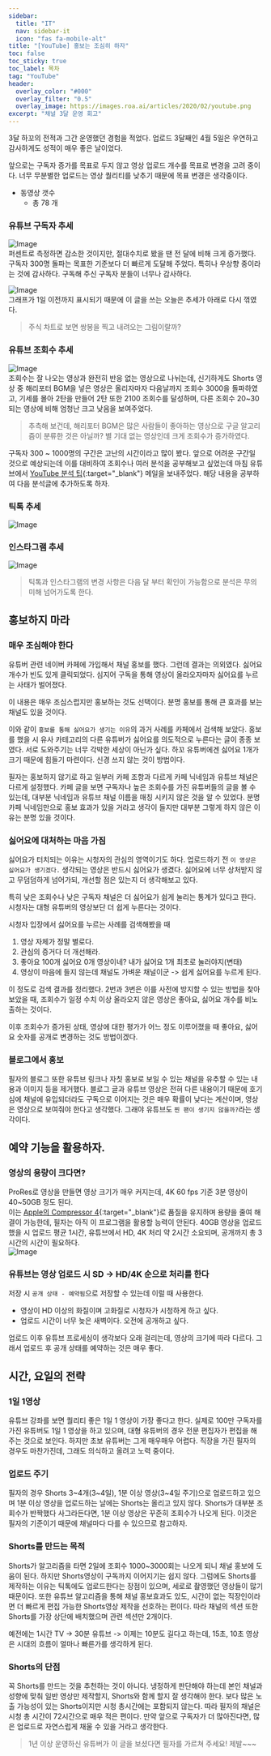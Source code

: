 ```yaml
---
sidebar:
  title: "IT"
  nav: sidebar-it
  icon: "fas fa-mobile-alt"
title: "[YouTube] 홍보는 조심히 하자"
toc: false
toc_sticky: true
toc_label: 목차
tag: "YouTube"
header:
  overlay_color: "#000"
  overlay_filter: "0.5"
  overlay_image: https://images.roa.ai/articles/2020/02/youtube.png
excerpt: "채널 3달 운영 회고"
---
```

3달 하꼬의 전적과 그간 운영했던 경험을 적었다. 업로드 3달째인 4월 5일은 우연하고 감사하게도 성적이 매우 좋은 날이었다.  
 
앞으로는 구독자 증가를 목표로 두지 않고 영상 업로드 개수를 목표로 변경을 고려 중이다. 너무 무분별한 업로드는 영상 퀄리티를 낮추기 때문에 목표 변경은 생각중이다.  
* 동영상 갯수
  * 총 78 개

### 유튜브 구독자 추세
![Image](https://drive.google.com/uc?export=view&id=1Pi4FMenTiydI2WtI7kOqxNeqVNodHWpt)  
퍼센트로 측정하면 감소한 것이지만, 절대수치로 봤을 땐 전 달에 비해 크게 증가했다. 구독자 300명 돌파는 목표한 기준보다 더 빠르게 도달해 주었다. 특히나 우상향 중이라는 것에 감사하다. 구독해 주신 구독자 분들이 너무나 감사하다.

![Image](https://drive.google.com/uc?export=view&id=1PYI1G7foKJdfTAat8YX2VlsnYGDDL8q9)  
그래프가 1일 이전까지 표시되기 때문에 이 글을 쓰는 오늘은 추세가 아래로 다시 꺾였다.
> 주식 차트로 보면 쌍봉을 찍고 내려오는 그림이랄까?

### 유튜브 조회수 추세
![Image](https://drive.google.com/uc?export=view&id=1Z41kpfAx63O1ciTnozwEsaZUQVV72-nc)  
조회수는 잘 나오는 영상과 완전히 반응 없는 영상으로 나뉘는데, 신기하게도 Shorts 영상 중 해리포터 BGM을 넣은 영상은 올리자마자 다음날까지 조회수 3000을 돌파하였고, 기세를 몰아 2탄을 만들어 2탄 또한 2100 조회수를 달성하며, 다른 조회수 20~30되는 영상에 비해 엄청난 크고 낮음을 보여주었다.  

> 추측해 보건데, 해리포터 BGM은 많은 사람들이 좋아하는 영상으로 구글 알고리즘이 분류한 것은 아닐까? 별 기대 없는 영상인데 크게 조회수가 증가하였다.

구독자 300 ~ 1000명의 구간은 고난의 시간이라고 많이 봤다. 앞으로 어려운 구간일 것으로 예상되는데 이를 대비하여 조회수나 여러 분석을 공부해보고 싶었는데 마침 유튜브에서 [<i class="fas fa-link"></i> YouTube 분석 팁](https://support.google.com/youtube/answer/11912632?p=youtube_analytics_tips&visit_id=637843711200332089-1906177740&rd=1){:target="_blank"} 메일을 보내주었다. 해당 내용을 공부하여 다음 분석글에 추가하도록 하자.

### 틱톡 추세
![Image](https://drive.google.com/uc?export=view&id=1XbFN10jz1nATtaUJDE-41GN83cpWojYV)  

### 인스타그램 추세
![Image](https://drive.google.com/uc?export=view&id=1Lgv6xzNwMk500d9r5_VKxQB0mWKeCgyB)  

>틱톡과 인스타그램의 변경 사항은 다음 달 부터 확인이 가능함으로 분석은 무의미해 넘어가도록 한다.




## 홍보하지 마라
### 매우 조심해야 한다
유튜버 관련 네이버 카페에 가입해서 채널 홍보를 했다. 그런데 결과는 의외였다. 싫어요 개수가 빈도 있게 클릭되었다. 심지어 구독을 통해 영상이 올라오자마자 싫어요를 누르는 사태가 벌어졌다.  

이 내용은 매우 조심스럽지만 홍보하는 것도 선택이다. 분명 홍보를 통해 큰 효과를 보는 채널도 있을 것이다.  

이와 같이 `홍보를 통해 싫어요가 생기는 이유`의 과거 사례를 카페에서 검색해 보았다. 홍보를 했을 시 유사 카테고리의 다른 유튜버가 싫어요를 의도적으로 누른다는 글이 종종 보였다. 서로 도와주기는 너무 각박한 세상이 아닌가 싶다. 하꼬 유튜버에겐 싫어요 1개가 크기 때문에 힘들기 마련이다. 신경 쓰지 않는 것이 방법이다.  

필자는 홍보하지 않기로 하고 일부러 카페 조항과 다르게 카페 닉네임과 유튜브 채널은 다르게 설정했다. 카페 글을 보면 구독자나 높은 조회수를 가진 유튜버들의 글을 볼 수 있는데, 대부분 닉네임과 유튜브 채널 이름을 매칭 시키지 않은 것을 알 수 있었다. 분명 카페 닉네임만으로 홍보 효과가 있을 거라고 생각이 들지만 대부분 그렇게 하지 않은 이유는 분명 있을 것이다.

### 싫어요에 대처하는 마음 가짐
싫어요가 터치되는 이유는 시청자의 관심의 영역이기도 하다. 업로드하기 전 `이 영상은 싫어요가 생기겠다.` 생각되는 영상은 반드시 싫어요가 생겼다. 싫어요에 너무 상처받지 않고 무덤덤하게 넘어가되, 개선할 점은 있는지 더 생각해보고 있다.  

특히 낮은 조회수나 낮은 구독자 채널은 더 싫어요가 쉽게 눌리는 통계가 있다고 한다. 시청자는 대형 유튜버의 영상보단 더 쉽게 누른다는 것이다. 

시청자 입장에서 싫어요를 누르는 사례를 검색해봤을 때
1. 영상 자체가 정말 별로다.
2. 관심의 증거다 더 개선해라.
2. 좋아요 100개 싫어요 0개 영상이네? 내가 싫어요 1개 최초로 눌러야지(변태)
3. 영상이 마음에 들지 않는데 채널도 가벼운 채널이군 -> 쉽게 싫어요를 누르게 된다.

이 정도로 검색 결과를 정리했다. 2번과 3번은 이를 사전에 방지할 수 있는 방법을 찾아보았을 때, 조회수가 일정 수치 이상 올라오지 않은 영상은 좋아요, 싫어요 개수를 비노출하는 것이다.  

이후 조회수가 증가된 상태, 영상에 대한 평가가 어느 정도 이루어졌을 때 좋아요, 싫어요 숫자를 공개로 변경하는 것도 방법이겠다.

### 블로그에서 홍보
필자의 블로그 또한 유튜브 링크나 자칫 홍보로 보일 수 있는 채널을 유추할 수 있는 내용과 이미지 등을 제거했다. 블로그 글과 유튜브 영상은 전혀 다른 내용이기 때문에 호기심에 채널에 유입되더라도 구독으로 이어지는 것은 매우 확률이 낮다는 계산이며, 영상은 영상으로 보여줘야 한다고 생각했다. 그래야 유튜브도 `찐 팬이 생기지 않을까?`라는 생각이다.

## 예약 기능을 활용하자.
### 영상의 용량이 크다면?
ProRes로 영상을 만들면 영상 크기가 매우 커지는데, 4K 60 fps 기준 3분 영상이 40~50GB 정도 된다.  
이는 [<i class="fas fa-link"></i> Apple의 Compressor 4](https://apps.apple.com/kr/app/compressor/id424390742?mt=12){:target="_blank"}로 품질을 유지하며 용량을 줄여 해결이 가능한데, 필자는 아직 이 프로그램을 활용할 능력이 안된다. 40GB 영상을 업로드했을 시 업로드 평균 1시간, 유튜브에서 HD, 4K 처리 약 2시간 소요되며, 공개까지 총 3시간의 시간이 필요하다.  
![Image](https://drive.google.com/uc?export=view&id=1CyH_48jfPYDMSvmlhOeBpjgAg3K4jnAJ)  
 
### 유튜브는 영상 업로드 시 SD -> HD/4K 순으로 처리를 한다
저장 시 `공개 상태 - 예약됨`으로 저장할 수 있는데 이럴 때 사용한다.
* 영상이 HD 이상의 화질이며 고화질로 시청자가 시청하게 하고 싶다. 
* 업로드 시간이 너무 늦은 새벽이다. 오전에 공개하고 싶다.

업로드 이후 유튜브 프로세싱이 생각보다 오래 걸리는데, 영상의 크기에 따라 다르다.
그래서 업로드 후 공개 상태를 예약하는 것은 매우 좋다.


## 시간, 요일의 전략
### 1일 1영상
유튜브 강좌를 보면 퀄리티 좋은 1일 1 영상이 가장 좋다고 한다. 실제로 100만 구독자를 가진 유튜버도 1일 1 영상을 하고 있으며, 대형 유튜버의 경우 전문 편집자가 편집을 해주는 것으로 보인다. 하지만 초보 유튜버는 그게 매우매우 어렵다. 직장을 가진 필자의 경우도 마찬가진데, 그래도 의식하고 올려고 노력 중이다. 

### 업로드 주기
필자의 경우 Shorts 3~4개(3~4일), 1분 이상 영상(3~4일 주기)으로 업로드하고 있으며 1분 이상 영상을 업로드하는 날에는 Shorts는 올리고 있지 않다.
Shorts가 대부분 조회수가 반짝했다 사그라든다면, 1분 이상 영상은 꾸준히 조회수가 나오게 된다. 이것은 필자의 기준이기 때문에 채널마다 다를 수 있으므로 참고하자.  

### Shorts를 만드는 목적 
Shorts가 알고리즘을 타면 2일에 조회수 1000~3000회는 나오게 되니 채널 홍보에 도움이 된다. 하지만 Shorts영상이 구독까지 이어지기는 쉽지 않다.
그럼에도 Shorts를 제작하는 이유는 틱톡에도 업로드한다는 장점이 있으며, 세로로 촬영했던 영상들이 많기 때문이다. 또한 유튜브 알고리즘을 통해 채널 홍보효과도 있도, 시간이 없는 직장인이라면 더 빠르게 편집 가능한 Shorts영상 제작을 선호하는 편이다. 따라 채널의 섹션 또한 Shorts를 가장 상단에 배치했으며 관련 섹션만 2개이다.

예전에는 1시간 TV -> 30분 유튜브 -> 이제는 10분도 길다고 하는데, 15초, 10초 영상은 시대의 흐름이 얼마나 빠른가를 생각하게 된다.

### Shorts의 단점
꼭 Shorts를 만드는 것을 추천하는 것이 아니다. 냉정하게 판단해야 하는데 본인 채널과 성향에 맞춰 일반 영상만 제작할지, Shorts와 함께 할지 잘 생각해야 한다. 보다 많은 노출 가능성이 있는 Shorts이지만 시청 총시간에는 포함되지 않는다. 따라 필자의 채널은 시청 총 시간이 72시간으로 매우 적은 편이다. 만약 앞으로 구독자가 더 많아진다면, 많은 업로드로 자연스럽게 채울 수 있을 거라고 생각한다.  

<!--
## 시청자에 대한 태도
-- 쓰자

## 꾸미자
다른 유튜버의 정보에서 많이 공감한 것인데, 채널을 꾸며야 한다. 다른 사람이 봤을 때 이 채널은 `뭐가 있긴 있네?` 하는 정도로 꾸며야 한다. 
### 영상을 늘리자.
-- 쓰자
 
### 베너를 꾸미자.
-- 쓰자  
![Image](https://drive.google.com/uc?export=view&id=16FXEj4LZDIERcpl8UUz1qYEKOZGp_aJm)   
 
### 아이콘을 꾸미자.
-- 쓰자  
![Image](https://drive.google.com/uc?export=view&id=1qIk73oDfJPzZ_IMbsFbkv8H5-1c7Q2XQ)  
 
### 미리보기를 꾸미자.
![Image](https://drive.google.com/uc?export=view&id=11J01XTqgtnJ3-dbeCYoJj2l2z50hmLkd)  
유튜브 메인 페이지다. 어떤 미리보기가 눈에 띄는가? 

식당에 있는메뉴판을 보는 듯 하다. 눈에 띄어야 한다.


-- 쓰자

### 영상에 효과음을 넣자.
-- 쓰자

### 영상에 배경음을 넣자.
-- 쓰자

### 영상에 효과를 주자.
-- 쓰자



## 첫 영상
-- 쓰자

-- 쓰자
## 제목을 잘 짓자. - 표본이론
-- 쓰자

-->
>1년 이상 운영하신 유튜버가 이 글을 보셨다면 필자를 가르쳐 주세요! 제발~~~
